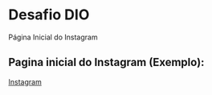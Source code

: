 # Desafio DIO
Página Inicial do Instagram

## Pagina inicial do Instagram (Exemplo):

[Instagram](https://www.instagram.com/)

